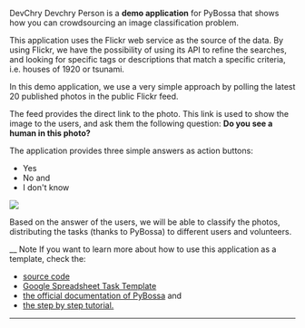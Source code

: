 DevChry Devchry Person is a **demo application** for PyBossa that shows how you can
crowdsourcing an image classification problem.

This application uses the Flickr web service as the source of the data. By
using Flickr, we have the possibility of using its API to refine the searches,
and looking for specific tags or descriptions that match a specific criteria,
i.e. houses of 1920 or tsunami.

In this demo application, we use a very simple approach by polling the latest
20 published photos in the public Flickr feed.

The feed provides the direct link to the photo. This link is used to show the
image to the users, and ask them the following question: **Do you see a human
in this photo?**

The application provides three simple answers as action buttons:

  * Yes
  * No and
  * I don't know

![](http://farm7.staticflickr.com/6109/6286728068_2f3c6912b8_q.jpg)

Based on the answer of the users, we will be able to classify the photos,
distributing the tasks (thanks to PyBossa) to different users and volunteers.

__ Note If you want to learn more about how to use this application as a
template, check the:

  * [source code](http://github.com/PyBossa/app-flickrperson)
  * [ Google Spreadsheet Task Template](https://docs.google.com/spreadsheet/ccc?key=0AsNlt0WgPAHwdHFEN29mZUF0czJWMUhIejF6dWZXdkE&usp=sharing#gid=0)
  * [the official documentation of PyBossa](http://docs.pybossa.com/) and 
  * [the step by step tutorial.](http://docs.pybossa.com/en/latest/user/tutorial.html)

* * *

